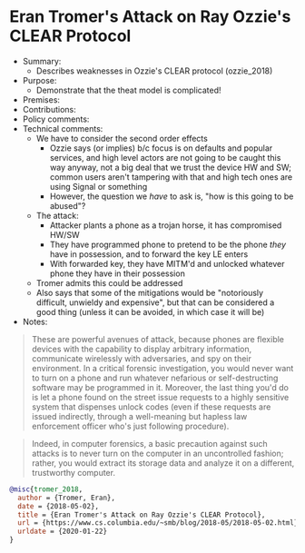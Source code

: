 # Eran Tromer's Attack on Ray Ozzie's CLEAR Protocol

- Summary:
  - Describes weaknesses in Ozzie's CLEAR protocol (ozzie_2018)
- Purpose:
  - Demonstrate that the theat model is complicated!
- Premises:
- Contributions:
- Policy comments:
- Technical comments:
  - We have to consider the second order effects
    - Ozzie says (or implies) b/c focus is on defaults and popular services, and high level actors are not going to be
        caught this way anyway, not a big deal that we trust the device HW and SW; common users aren't tampering with
        that and high tech ones are using Signal or something
    - However, the question we _have_ to ask is, "how is this going to be abused"?
  - The attack:
    - Attacker plants a phone as a trojan horse, it has compromised HW/SW
    - They have programmed phone to pretend to be the phone _they_ have in possession, and to forward the key LE enters
    - With forwarded key, they have MITM'd and unlocked whatever phone they have in their possession
  - Tromer admits this could be addressed
  - Also says that some of the mitigations would be "notoriously difficult, unwieldy and expensive", but that can be
      considered a good thing (unless it can be avoided, in which case it will be)
- Notes:

>These are powerful avenues of attack, because phones are flexible devices with the capability to display arbitrary
information, communicate wirelessly with adversaries, and spy on their environment. In a critical forensic
investigation, you would never want to turn on a phone and run whatever nefarious or self-destructing software may be
programmed in it. Moreover, the last thing you'd do is let a phone found on the street issue requests to a highly
sensitive system that dispenses unlock codes (even if these requests are issued indirectly, through a well-meaning but
hapless law enforcement officer who's just following procedure).

>Indeed, in computer forensics, a basic precaution against such attacks is to never turn on the computer in an
uncontrolled fashion; rather, you would extract its storage data and analyze it on a different, trustworthy computer.

```bib
@misc{tromer_2018,
  author = {Tromer, Eran},
  date = {2018-05-02},
  title = {Eran Tromer's Attack on Ray Ozzie's CLEAR Protocol},
  url = {https://www.cs.columbia.edu/~smb/blog/2018-05/2018-05-02.html},
  urldate = {2020-01-22}
}
```
